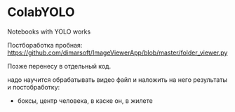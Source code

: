 # ColabYOLO
Notebooks with YOLO works

Постбоработка пробная:
https://github.com/dimarsoft/ImageViewerApp/blob/master/folder_viewer.py

Позже перенесу в отдельный код.

надо научится обрабатывать видео файл и наложить на него результаты и постобработку:
- боксы, центр человека, в каске он, в жилете
